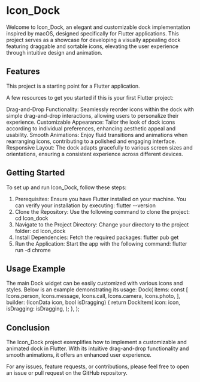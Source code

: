 # Icon_Dock

Welcome to Icon_Dock, an elegant and customizable dock implementation inspired by macOS, designed specifically for Flutter applications. This project serves as a showcase for developing a visually appealing dock featuring draggable and sortable icons, elevating the user experience through intuitive design and animation.

## Features

This project is a starting point for a Flutter application.

A few resources to get you started if this is your first Flutter project:

Drag-and-Drop Functionality: Seamlessly reorder icons within the dock with simple drag-and-drop interactions, allowing users to personalize their experience.
Customizable Appearance: Tailor the look of dock icons according to individual preferences, enhancing aesthetic appeal and usability.
Smooth Animations: Enjoy fluid transitions and animations when rearranging icons, contributing to a polished and engaging interface.
Responsive Layout: The dock adapts gracefully to various screen sizes and orientations, ensuring a consistent experience across different devices.
## Getting Started
To set up and run Icon_Dock, follow these steps:
1. Prerequisites: Ensure you have Flutter installed on your machine. You can verify your installation by executing:
   flutter --version
2. Clone the Repository: Use the following command to clone the project:
   cd Icon_dock
3. Navigate to the Project Directory: Change your directory to the project folder:
   cd Icon_dock
4. Install Dependencies: Fetch the required packages:
   flutter pub get
5. Run the Application: Start the app with the following command:
   flutter run -d chrome

## Usage Example
The main Dock widget can be easily customized with various icons and styles. Below is an example demonstrating its usage:
Dock<IconData>(
  items: const [
    Icons.person,
    Icons.message,
    Icons.call,
    Icons.camera,
    Icons.photo,
  ],
  builder: (IconData icon, bool isDragging) {
    return DockItem(
      icon: icon,
      isDragging: isDragging,
    );
  },
);
## Conclusion
The Icon_Dock project exemplifies how to implement a customizable and animated dock in Flutter. With its intuitive drag-and-drop functionality and smooth animations, it offers an enhanced user experience.

For any issues, feature requests, or contributions, please feel free to open an issue or pull request on the GitHub repository.


   


